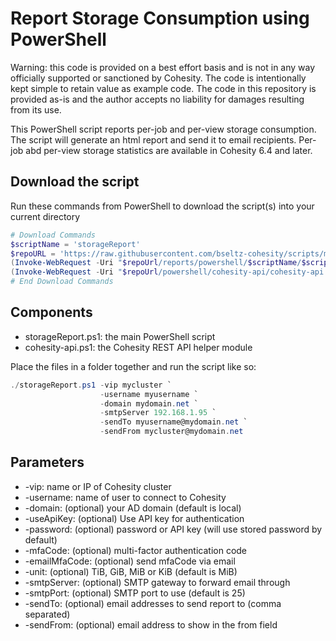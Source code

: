 # Report Storage Consumption using PowerShell

Warning: this code is provided on a best effort basis and is not in any way officially supported or sanctioned by Cohesity. The code is intentionally kept simple to retain value as example code. The code in this repository is provided as-is and the author accepts no liability for damages resulting from its use.

This PowerShell script reports per-job and per-view storage consumption. The script will generate an html report and send it to email recipients. Per-job abd per-view storage statistics are available in Cohesity 6.4 and later.

## Download the script

Run these commands from PowerShell to download the script(s) into your current directory

```powershell
# Download Commands
$scriptName = 'storageReport'
$repoURL = 'https://raw.githubusercontent.com/bseltz-cohesity/scripts/master'
(Invoke-WebRequest -Uri "$repoUrl/reports/powershell/$scriptName/$scriptName.ps1").content | Out-File "$scriptName.ps1"; (Get-Content "$scriptName.ps1") | Set-Content "$scriptName.ps1"
(Invoke-WebRequest -Uri "$repoUrl/powershell/cohesity-api/cohesity-api.ps1").content | Out-File cohesity-api.ps1; (Get-Content cohesity-api.ps1) | Set-Content cohesity-api.ps1
# End Download Commands
```

## Components

* storageReport.ps1: the main PowerShell script
* cohesity-api.ps1: the Cohesity REST API helper module

Place the files in a folder together and run the script like so:

```powershell
./storageReport.ps1 -vip mycluster `
                    -username myusername `
                    -domain mydomain.net `
                    -smtpServer 192.168.1.95 `
                    -sendTo myusername@mydomain.net `
                    -sendFrom mycluster@mydomain.net
```

## Parameters

* -vip: name or IP of Cohesity cluster
* -username: name of user to connect to Cohesity
* -domain: (optional) your AD domain (default is local)
* -useApiKey: (optional) Use API key for authentication
* -password: (optional) password or API key (will use stored password by default)
* -mfaCode: (optional) multi-factor authentication code
* -emailMfaCode: (optional) send mfaCode via email
* -unit: (optional) TiB, GiB, MiB or KiB (default is MiB)
* -smtpServer: (optional) SMTP gateway to forward email through
* -smtpPort: (optional) SMTP port to use (default is 25)
* -sendTo: (optional) email addresses to send report to (comma separated)
* -sendFrom: (optional) email address to show in the from field
